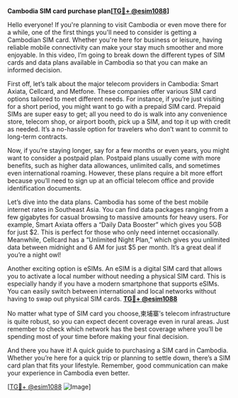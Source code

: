 **Cambodia SIM card purchase plan[[TG💪+ @esim1088](https://t.me/s/esim1088)]**

Hello everyone! If you're planning to visit Cambodia or even move there for a while, one of the first things you'll need to consider is getting a Cambodian SIM card. Whether you're here for business or leisure, having reliable mobile connectivity can make your stay much smoother and more enjoyable. In this video, I’m going to break down the different types of SIM cards and data plans available in Cambodia so that you can make an informed decision.

First off, let’s talk about the major telecom providers in Cambodia: Smart Axiata, Cellcard, and Metfone. These companies offer various SIM card options tailored to meet different needs. For instance, if you’re just visiting for a short period, you might want to go with a prepaid SIM card. Prepaid SIMs are super easy to get; all you need to do is walk into any convenience store, telecom shop, or airport booth, pick up a SIM, and top it up with credit as needed. It’s a no-hassle option for travelers who don’t want to commit to long-term contracts.

Now, if you’re staying longer, say for a few months or even years, you might want to consider a postpaid plan. Postpaid plans usually come with more benefits, such as higher data allowances, unlimited calls, and sometimes even international roaming. However, these plans require a bit more effort because you’ll need to sign up at an official telecom office and provide identification documents. 

Let’s dive into the data plans. Cambodia has some of the best mobile internet rates in Southeast Asia. You can find data packages ranging from a few gigabytes for casual browsing to massive amounts for heavy users. For example, Smart Axiata offers a “Daily Data Booster” which gives you 5GB for just $2. This is perfect for those who only need internet occasionally. Meanwhile, Cellcard has a “Unlimited Night Plan,” which gives you unlimited data between midnight and 6 AM for just $5 per month. It’s a great deal if you’re a night owl!

Another exciting option is eSIMs. An eSIM is a digital SIM card that allows you to activate a local number without needing a physical SIM card. This is especially handy if you have a modern smartphone that supports eSIMs. You can easily switch between international and local networks without having to swap out physical SIM cards. **[TG💪+ @esim1088](https://t.me/s/esim1088)**

No matter what type of SIM card you choose,柬埔寨’s telecom infrastructure is quite robust, so you can expect decent coverage even in rural areas. Just remember to check which network has the best coverage where you’ll be spending most of your time before making your final decision.

And there you have it! A quick guide to purchasing a SIM card in Cambodia. Whether you’re here for a quick trip or planning to settle down, there’s a SIM card plan that fits your lifestyle. Remember, good communication can make your experience in Cambodia even better. 

[[TG💪+ @esim1088](https://t.me/s/esim1088) ![Image](https://i.postimg.cc/Y0z9fWf4/image.png)]